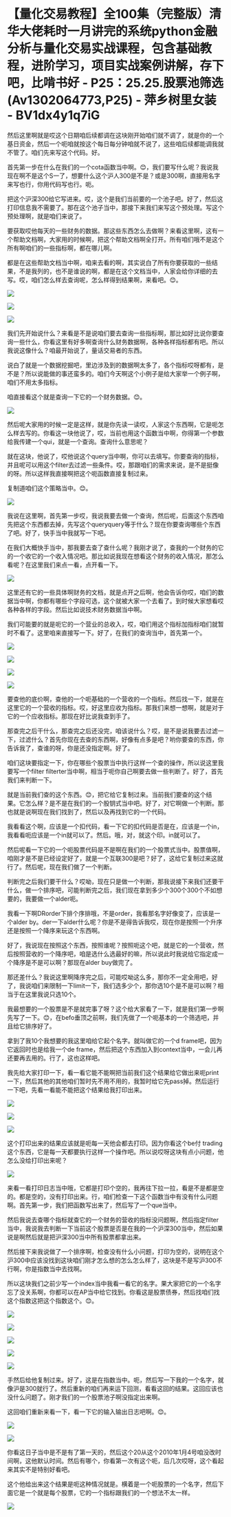 # 【量化交易教程】全100集（完整版）清华大佬耗时一月讲完的系统python金融分析与量化交易实战课程，包含基础教程，进阶学习，项目实战案例讲解，存下吧，比啃书好 - P25：25.25.股票池筛选(Av1302064773,P25) - 萍乡树里女装 - BV1dx4y1q7iG

然后这里啊就是哎这个日期咱后续都调在这块刚开始咱们就不调了，就是你的一个基日资金，然后一个呃咱就按这个每日每分钟咱就不说了，这些咱后续都能调我就不管了。咱们先来写这个代码。好。

首先第一步在什么在我们的一个cota函数当中啊。😊，我们要写什么呢？我说我现在啊不是这个S一了，想要什么这个沪人300是不是？或是300啊，直接用名字来写也行，你用代码写也行。呃。

把这个沪深300给它写进来。哎，这个是我们当前要的一个池子吧。好了，然后这打印信息我不需要了。那在这个池子当中，那接下来我们来写这个预处理。写这个预处理啊，就是咱们来说了。

要获取哎他每天的一些财务的数据。那这些东西怎么去做啊？来看这里啊，这有一个帮助文档啊，大家用的时候啊，把这个帮助文档啊全打开。所有咱们哦不是这个所有啊咱们的一些指标啊，都在哪儿啊。

都是在这些帮助文档当中啊，咱来去看的啊，其实说白了所有你要获取的一些结果，不是我列的，也不是谁说的啊，都是在这个文档当中，人家会给你详细的去写。哎，咱们怎么样去查询呢，怎么样得到结果啊，来看吧。😊。



![](img/36f870e5e6ef6bd0ec2414b3ef2844c8_1.png)

![](img/36f870e5e6ef6bd0ec2414b3ef2844c8_2.png)

![](img/36f870e5e6ef6bd0ec2414b3ef2844c8_3.png)

我们先开始说什么？来看是不是说咱们要去查询一些指标啊，那比如好比说你要查询一些什么，你看这里有好多啊查询什么财务数据啊，各种各样指标都有吧。所以我说这像什么？咱最开始说了，量话交易者的东西。

说白了就是一个数据挖掘吧，里边涉及到的数据啊太多了，各个指标哎呀都有，是不是？所以说能做的事还蛮多的。咱们今天啊这个小例子是给大家举一个例子啊，咱们不用太多指标。

咱直接看这个就是查询一下它的一个财务数据。😊。

![](img/36f870e5e6ef6bd0ec2414b3ef2844c8_5.png)

然后呢大家用的时候一定是这样，就是你先读一读哎，人家这个东西啊，它是呃怎么样去写的。你看这一块他说了，哎，当前也用这个函数当中啊，你得第一个参数给我传建一个qui，就是一个查询。查询什么意思呢？

就在这块，他说了，哎他说这个query当中啊，你可以去填写。你要查询的指标，并且呢可以用这个filter去过滤一些条件。哎，那跟咱们的需求来说，是不是挺像的呀。所以这样我直接啊把这个呃函数直接复制过来。

复制道咱们这个策略当中。😊。

![](img/36f870e5e6ef6bd0ec2414b3ef2844c8_7.png)

我说在这里啊，首先第一步哎，我说我要去做一个查询，然后呢，后面这个东西咱先把这个东西都去掉，先写这个queryquery等于什么？现在你要查询哪些个东西了吧。好了，快手当中我就写一下吧。

在我们大概快手当中，那我要去查了查什么呢？我刚才说了，查我的一个财务的它的一个收它的一个收入情况吧。那比如说我现在想看这个财务的收入情况，那怎么看呢？在这里我们来点一看，点开看一下。



![](img/36f870e5e6ef6bd0ec2414b3ef2844c8_9.png)

这里还有它的一些具体啊财务的文档，就是点开之后啊，他会告诉你哎，咱们的数据当中啊，你都有哪些个字段可选，这个就被大家一个去看了。到时候大家想看哎各种各样的字段。然后比如说技术财务数据当中啊。

我们可能要的就是呃它的一个营业的总收入，哎，咱们用这个指标加指标咱们就暂时不看了。这里咱来直接写一下。好了，在我们的查询当中，首先第一个。



![](img/36f870e5e6ef6bd0ec2414b3ef2844c8_11.png)

![](img/36f870e5e6ef6bd0ec2414b3ef2844c8_12.png)

![](img/36f870e5e6ef6bd0ec2414b3ef2844c8_13.png)

![](img/36f870e5e6ef6bd0ec2414b3ef2844c8_14.png)

要查他的底价啊，查他的一个呃基础的一个营收的一个指标。然后找一下，就是在这里它的一个营收的指标。哎，好这里应收为指标。那我们来想一想啊，就是对于它的一个应收指标。那现在好比说我查到手了。

那查完之后干什么，那查完之后还没完，咱该说什么？哎，是不是说我要去过滤一下，过滤什么？首先你现在去查的东西啊，好像有点多是吧？哟你要查的东西，你告诉我了，查谁的呀，你是还没指定啊。好了。

咱们这块要指定一下，你在哪些个股票当中执行这样一个查的操作，所以说这里我要写一个filter filterter当中啊，相当于呃你自己啊要去做一些判断了。好了，首先我们来判断一下。

就是当前我们查的这个东西。😊，把它给它复制过来。当前我们要查的这个结果。它怎么样？是不是在我们的一个股钥式当中吧。好了，对它啊做一个判断。那也就是说啊现在我们找到了，然后以及再找到它的一个代码。

我看看这个啊，应该是一个扣代码，看一下它的扣代码是否是在，应该是一个in，我看看呃应该是一个in就可以了。然后。哦，对，就这个印。in就可以了。

然后呢看一下它的一个呃股票代码是不是啊在我们的一个股票式当中。股票值啊，咱刚才是不是已经设定好了，就是一个互联300是吧？好了，这给它复制过来这就行了。然后呢，现在我们做了一个判断。

判断完之后我们要干什么？哎呦，现在只是做一个判断，那我说接下来我们还要干什么，做一个排序吧，可能判断完之后，我们现在拿到多少个300个300个不如想要的，我要做一个alder呃。

我看一下啊DRorder下排个序排哦，不是order，我看那名字好像变了，应该是一个alder by。der一下alder什么呢？你是不是得告诉我哎，现在你是按照一个升序还是按照一个降序来玩这个东西啊。

好了，我说现在按照这个东西，按照谁呢？按照呃这个吧，就是它的一个营收，然后按照营收的一个降序吧，咱是选什么选最好的嘛，所以说此时我说给它指定成一个降序是不是可以啊？那现在alder buy做完了。

那还差什么？我说这里啊降序完之后，可能哎呦这么多，那你不一定全用吧，好了，我说咱们来限制一下limit一下，我们选多少个，那你选10个是不是可以啊？相当于在这里我说只选10个。

我最想要的一个股票是不是就完事了呀？这个给大家看了一下，就是我们第一步啊先写了一下。😊，在befo垂顶之前啊，我们先做了一个呃基本的一个筛选吧，并且给它排序好了。

拿到了我10个我想要的我这里咱给它起个名字。就叫做它的一个d frame吧，因为它返回时也是给我一个de frame，然后把这个东西加入到context当中，一会儿再还要再去用的。行了，这也这样吧。

我先给大家打印一下，看一看它能不能啊把当前我们这个结果给它做出来呃print一下，然后其他的其他咱们暂时先不用不用的，我暂时给它先pass掉。然后运行一下吧，先看一看能不能把这个结果给我打印出来。



![](img/36f870e5e6ef6bd0ec2414b3ef2844c8_16.png)

![](img/36f870e5e6ef6bd0ec2414b3ef2844c8_17.png)

![](img/36f870e5e6ef6bd0ec2414b3ef2844c8_18.png)

这个打印出来的结果应该就是呃每一天他会都去打印。因为你看这个be付 trading这个东西，它是每一天都要执行这样一个操作吧。所以说哎呀这块有点小问题，他怎么没给打印出来呢？



![](img/36f870e5e6ef6bd0ec2414b3ef2844c8_20.png)

来看一看打印日志当中哦，它都是打印个空的，我再往下拉一拉，看是不是都是空的。都是空的，没有打印出来。行，咱们检查一下这个函数当中有没有什么问题啊。首先第一步，我们把函数写出来了，然后写了一个que当中。

然后我说去查哪个指标就查它的一个财务的营收的指标没问题啊，然后指定filter当中，我说我去判断一下当前这个股票是否是在我的一个沪深300当中，然后如果说是啊然后就是把沪深300当中所有股票都拿出来。

然后接下来我说做了一个排序啊，检查没有什么小问题，打印为空的，说明在这个沪300中应该没找到这块咱们刚才怎么想的怎么怎么样了，这块是不是写沪300不行啊，你是指数当中去找啊。

所以这块我们之前少写一个index当中我看一看它的名字。果大家把它的一个名字忘了没关系啊，你都可以在AP当中给它找到。你看这是股票债券，然后找咱们找这个指数这把这个指数这个。😊。



![](img/36f870e5e6ef6bd0ec2414b3ef2844c8_22.png)

![](img/36f870e5e6ef6bd0ec2414b3ef2844c8_23.png)

![](img/36f870e5e6ef6bd0ec2414b3ef2844c8_24.png)

![](img/36f870e5e6ef6bd0ec2414b3ef2844c8_25.png)

![](img/36f870e5e6ef6bd0ec2414b3ef2844c8_26.png)

手然后给他复制过来。好了，这是在指数当中。呃，然后写一下我的一个名字，就像沪是300就行了。然后重新的咱们再来运下回测，看看这回的结果。这回应该也没什么问题了。刚才我们的一个股票池子啊没指定出来啊。

这回咱们重新来看一下，看一下它的输入输出日志吧啊。😊。

![](img/36f870e5e6ef6bd0ec2414b3ef2844c8_28.png)

![](img/36f870e5e6ef6bd0ec2414b3ef2844c8_29.png)

你看这日子当中是不是有了第一天的，然后这个20从这个2010年1月4号咱没改时间啊，这他默认时间。然后有哪个，你看第一次有这个呃，后几次哎呀，这个看起来其实不是特别好看吧。

这个他给出来这个结果是呃这种情况就是。横着是一个呃股票的一个名字，然后下面它是一个就是每个股票，它的一个指标跟我们的一个想法不太一样。



![](img/36f870e5e6ef6bd0ec2414b3ef2844c8_31.png)